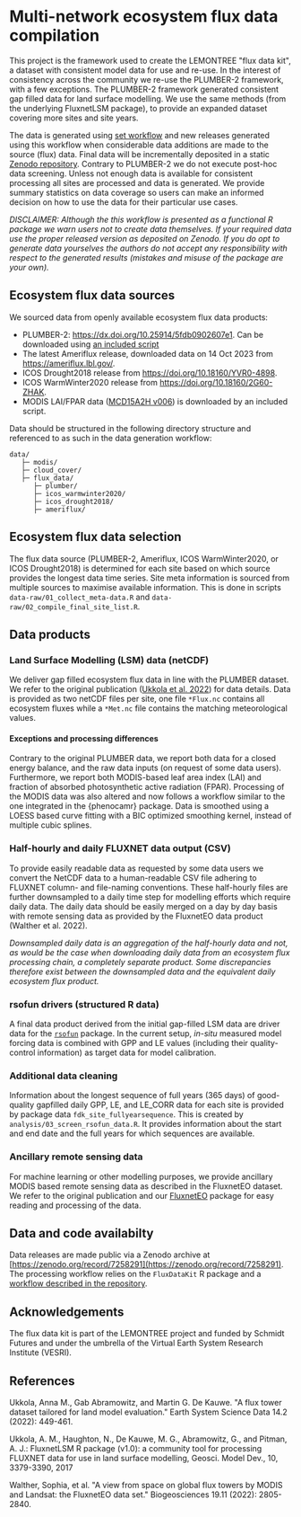 # Multi-network ecosystem flux data compilation

This project is the framework used to create the LEMONTREE "flux data kit", a dataset with consistent model data for use and re-use. In the interest of consistency across the community we re-use the PLUMBER-2 framework, with a few exceptions. The PLUMBER-2 framework generated consistent gap filled data for land surface modelling. We use the same methods (from the underlying FluxnetLSM package), to provide an expanded dataset covering more sites and site years.

The data is generated using [set workflow]() and new releases generated using this workflow when considerable data additions are made to the source (flux) data. Final data will be incrementally deposited in a static [Zenodo repository](https://zenodo.org/record/7258291). Contrary to PLUMBER-2 we do not execute post-hoc data screening. Unless not enough data is available for consistent processing all sites are processed and data is generated. We provide summary statistics on data coverage so users can make an informed decision on how to use the data for their particular use cases.

*DISCLAIMER: Although the this workflow is presented as a functional R package we warn users not to create data themselves. If your required data use the proper released version as deposited on Zenodo. If you do opt to generate data yourselves the authors do not accept any responsibility with respect to the generated results (mistakes and misuse of the package are your own).*

## Ecosystem flux data sources

We sourced data from openly available ecosystem flux data products:

- PLUMBER-2: https://dx.doi.org/10.25914/5fdb0902607e1. Can be downloaded using [an included script](https://github.com/geco-bern/FluxDataKit/blob/main/data-raw/00_download_plumber_data.R)
- The latest Ameriflux release, downloaded data on 14 Oct 2023 from https://ameriflux.lbl.gov/.
- ICOS Drought2018 release from https://doi.org/10.18160/YVR0-4898.
- ICOS WarmWinter2020 release from https://doi.org/10.18160/2G60-ZHAK.
- MODIS LAI/FPAR data ([MCD15A2H v006](https://lpdaac.usgs.gov/products/mcd15a2hv006/)) is downloaded by an included script.

Data should be structured in the following directory structure and referenced
to as such in the data generation workflow:

```
data/
   ├─ modis/
   ├─ cloud_cover/
   ├─ flux_data/
      ├─ plumber/
      ├─ icos_warmwinter2020/
      ├─ icos_drought2018/
      ├─ ameriflux/
```

## Ecosystem flux data selection

The flux data source (PLUMBER-2, Ameriflux, ICOS WarmWinter2020, or ICOS Drought2018) is determined for each site based on which source provides the longest data time series. Site meta information is sourced from multiple sources to maximise available information. This is done in scripts `data-raw/01_collect_meta-data.R` and `data-raw/02_compile_final_site_list.R`.

## Data products

### Land Surface Modelling (LSM) data (netCDF)

We deliver gap filled ecosystem flux data in line with the PLUMBER dataset. We refer to the original publication ([Ukkola et al. 2022](https://essd.copernicus.org/articles/14/449/2022/essd-14-449-2022.pdf)) for data details. Data is provided as two netCDF files per site, one file `*Flux.nc` contains all ecosystem fluxes while a `*Met.nc` file contains the matching meteorological values.

#### Exceptions and processing differences

Contrary to the original PLUMBER data, we report both data for a closed energy balance, and the raw data inputs (on request of some data users). Furthermore, we report both MODIS-based leaf area index (LAI) and fraction of absorbed photosynthetic active radiation (FPAR). Processing of the MODIS data was also altered and now follows a workflow similar to the one integrated in the {phenocamr} package. Data is smoothed using a LOESS based curve fitting with a BIC optimized smoothing kernel, instead of multiple cubic splines.

### Half-hourly and daily FLUXNET data output (CSV)

To provide easily readable data as requested by some data users we convert the NetCDF data to a human-readable CSV file adhering to FLUXNET column- and file-naming conventions. These half-hourly files are further downsampled to a daily time step for modelling efforts which require daily data. The daily data should be easily merged on a day by day basis with remote sensing data as provided by the FluxnetEO data product (Walther et al. 2022).

*Downsampled daily data is an aggregation of the half-hourly data and not, as would be the case when downloading daily data from an ecosystem flux processing chain, a completely separate product. Some discrepancies therefore exist between the downsampled data and the equivalent daily ecosystem flux product.*

### rsofun drivers (structured R data)

A final data product derived from the initial gap-filled LSM data are driver data for the [`rsofun`](https://github.com/geco-bern/rsofun) package. In the current setup, *in-situ* measured model forcing data is combined with GPP and LE values (including their quality-control information) as target data for model calibration.

### Additional data cleaning

Information about the longest sequence of full years (365 days) of good-quality gapfilled daily GPP, LE, and LE_CORR data for each site is provided by package data `fdk_site_fullyearsequence`. This is created by `analysis/03_screen_rsofun_data.R`. It provides information about the start and end date and the full years for which sequences are available.

### Ancillary remote sensing data

For machine learning or other modelling purposes, we provide ancillary MODIS based remote sensing data as described in the FluxnetEO dataset. We refer to the original publication and our [FluxnetEO](https://bg.copernicus.org/articles/19/2805/2022/) package for easy reading and processing of the data.

## Data and code availabilty

Data releases are made public via a Zenodo archive at [https://zenodo.org/record/7258291](https://zenodo.org/record/7258291). The processing workflow relies on the `FluxDataKit` R package and a [workflow described in the repository](https://github.com/geco-bern/FluxDataKit/tree/main/analysis). 

## Acknowledgements

The flux data kit is part of the LEMONTREE project and funded by Schmidt Futures and under the umbrella of the Virtual Earth System Research Institute (VESRI).

## References

Ukkola, Anna M., Gab Abramowitz, and Martin G. De Kauwe. "A flux tower dataset tailored for land model evaluation." Earth System Science Data 14.2 (2022): 449-461.

Ukkola, A. M., Haughton, N., De Kauwe, M. G., Abramowitz, G., and Pitman, A. J.: FluxnetLSM R package (v1.0): a community tool for processing FLUXNET data for use in land surface modelling, Geosci. Model Dev., 10, 3379-3390, 2017

Walther, Sophia, et al. "A view from space on global flux towers by MODIS and Landsat: the FluxnetEO data set." Biogeosciences 19.11 (2022): 2805-2840. 
